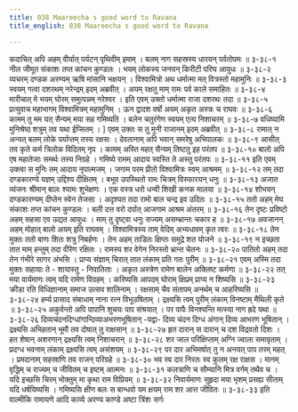 ```yaml
---
title: 038 Maareecha s good word to Ravana
title_english: 038 Maareecha s good word to Ravana

---
```

<div class="audioEmbed"  caption="श्रीराम-हरिसीताराममूर्ति-घनपाठिभ्यां वचनम्" src="https://archive.org/download/Ramayana-recitation-Sriram-harisItArAmamUrti-Ghanapaati-v2/Kanda_3/Kanda_3_ARK-038-RamaGuna_Varnanam.mp3"></div>
कदाचित् अपि अहम् वीर्यात् पर्यटन् पृथिवीम् इमाम् ।  
बलम् नाग सहस्रस्य धारयन् पर्वतोपमः ॥ ३-३८-१  
नील जीमूत संकाशः तप्त कांचन कुण्डलः ।  
भयम् लोकस्य जनयन् किरीटी परिघ आयुधः ॥ ३-३८-२  
व्यचरम् दण्डक अरण्यम् ऋषि मांसानि भक्षयन् ।  
विश्वामित्रो अथ धर्मात्मा मत् वित्रस्तो महामुनिः ॥ ३-३८-३  
स्वयम् गत्वा दशरथम् नरेन्द्रम् इदम् अब्रवीत् ।  
अयम् रक्षतु माम् रामः पर्व काले समाहितः ॥ ३-३८-४  
मारीचात् मे भयम् घोरम् समुत्पन्नम् नरेश्वर ।  
इति एवम् उक्तो धर्मात्मा राजा दशरथः तदा ॥ ३-३८-५  
प्रत्युवाच महाभागम् विश्वामित्रम् महामुनिम् ।  
ऊन द्वादश वर्षो अयम् अकृत अस्त्रः च राघवः ॥ ३-३८-६  
कामम् तु मम यत् सैन्यम् मया सह गमिष्यति ।  
बलेन चतुरंगेण स्वयम् एत्य निशाचरम् ॥ ३-३८-७  
वधिष्यामि मुनिश्रेष्ठ शत्रुम् तव यथा ईप्सितम् ।  
] एवम् उक्तः स तु मुनी राजानम् इदम् अब्रवीत् ॥ ३-३८-८  
रामात् न अन्यत् बलम् लोके पर्याप्तम् तस्य रक्षसः ।  
देवतानाम् अपि भवान् समरेषु अभिपालकः ॥ ३-३८-९  
आसीत् तव कृते कर्म त्रिलोक विदितम् नृप ।  
कामम् अस्ति महत् सैन्यम् तिष्टतु इह परंतप ॥ ३-३८-१०  
बालो अपि एष महातेजाः समर्थः तस्य निग्रहे ।  
गमिष्ये रामम् आदाय स्वस्ति ते अस्तु परंतपः ॥ ३-३८-११  
इति एवम् उक्त्वा स मुनिः तम् आदाय नृपात्मजम् ।  
जगाम परम प्रीतो विश्वामित्रः स्वम् आश्रमम् ॥ ३-३८-१२  
तम् तदा दण्डकारण्ये यज्ञम् उद्दिश्य दीक्षितम् ।  
बभूव उपस्थितो रामः चित्रम् विस्फारयन् धनुः ॥ ३-३८-१३  
अजात व्यंजनः श्रीमान् बालः श्यामः शुभेक्षणः ।  
एक वस्त्र धरो धन्वी शिखी कनक मालया ॥ ३-३८-१४  
शोभयन् दण्डकारण्यम् दीप्तेन स्वेन तेजसा ।  
अदृश्यत तदा रामो बाल चन्द्र इव उदितः ॥ ३-३८-१५  
ततो अहम् मेघ संकाशः तप्त कांचन कुण्डलः ।  
बली दत्त वरो दर्पात् आजगाम आश्रम अंतरम् ॥ ३-३८-१६  
तेन दृष्टः प्रविष्टो अहम् सहसा एव उद्यत आयुधः ।  
माम् तु दृष्ट्वा धनुः सज्यम् असम्भ्रान्तः चकार ह ॥ ३-३८-१७  
अवजानन् अहम् मोहात् बालो अयम् इति राघवम् ।  
विश्वामित्रस्य ताम् वेदिम् अभ्यधावम् कृत त्वरः ॥ ३-३८-१८  
तेन मुक्तः ततो बाणः शितः शत्रु निबर्हणः ।  
तेन अहम् ताडितः क्षिप्तः समुद्रे शत योजने ॥ ३-३८-१९  
न इच्छता तात माम् हन्तुम् तदा वीरेण रक्षितः ।  
रामस्य शर वेगेन निरस्तो भ्रान्त चेतनः ॥ ३-३८-२०  
पातितो अहम् तदा तेन गंभीरे सागर अंभसि ।  
प्राप्य संज्ञाम् चिरात् तात लंकाम् प्रति गतः पुरीम् ॥ ३-३८-२१  
एवम् अस्मि तदा मुक्तः सहायाः ते - शायास्तु - निपातिताः ।  
अकृत अस्त्रेण रामेण बालेन अक्लिष्ट कर्मणा ॥ ३-३८-२२  
तत् मया वार्यमाणः त्वम् यदि रामेण विग्रहम् ।  
करिष्यसि आपदम् घोराम् क्षिप्रम् प्राप्य न शिष्यसि ॥ ३-३८-२३  
क्रीडा रति विधिज्ञानाम् समाज उत्सव शालिनाम् ।  
रक्षसाम् चैव संतापम् अनर्थम् च आहरिष्यसि ॥ ३-३८-२४  
हर्म्य प्रासाद संबाधाम् नाना रत्न विभूउषिताम् ।  
द्रक्ष्यसि त्वम् पुरीम् लंकाम् विनष्टाम् मैथिली कृते ॥ ३-३८-२५  
अकुर्वन्तो अपि पापानि शुचयः पाप संश्रयात् ।  
पर पापैः विनश्यन्ति मत्स्या नाग ह्रदे यथा ॥ ३-३८-२६  
दिव्यचंदनदिग्धांगान्दिव्याअभरणभूषितान् -यद्वा-  
दिव्य चंदन दिग्ध अंगान् दिव्य आभरण भूषितान् ।  
द्रक्ष्यसि अभिहतान् भूमौ तव दोषात् तु राक्षसान् ॥ ३-३८-२७  
हृत दारान् स दारान् च दश विद्रवतो दिशः ।  
हत शेषान् अशरणान् द्रक्ष्यसि त्वम् निशाचरान् ॥ ३-३८-२८  
शर जाल परिक्षिप्ताम् अग्नि ज्वाला समावृताम् ।  
प्रदग्ध भवनाम् लंकाम् द्रक्ष्यसि त्वम् असंशयम् ॥ ३-३८-२९  
पर दार अभिमर्षात् तु न अनयत् पाप तरम् महत् ।  
प्रमदानाम् सहस्राणि तव राजन् परिग्रहे ॥ ३-३८-३०  
भव स्व दार निरतः स्व कुलम् रक्ष राक्षस ।  
मानम् वृद्धिम् च राज्यम् च जीवितम् च इष्टम् आत्मनः ॥ ३-३८-३१  
कलत्राणि च सौम्यानि मित्र वर्गम् तथैव च ।  
यदि इच्छसि चिरम् भोक्तुम् मा कृथा राम विप्रियम् ॥ ३-३८-३२  
निवार्यमाणः सुहृदा मया भृशम्  
प्रसह्य सीताम् यदि धर्षयिष्यसि ।  
गमिष्यसि क्षीण बलः स बान्धवो  
यम क्षयम् राम शर आत्त जीवितः ॥ ३-३८-३३  
इति वाल्मीकि रामायणे आदि काव्ये अरण्य काण्डे अष्टा त्रिंशः सर्गः